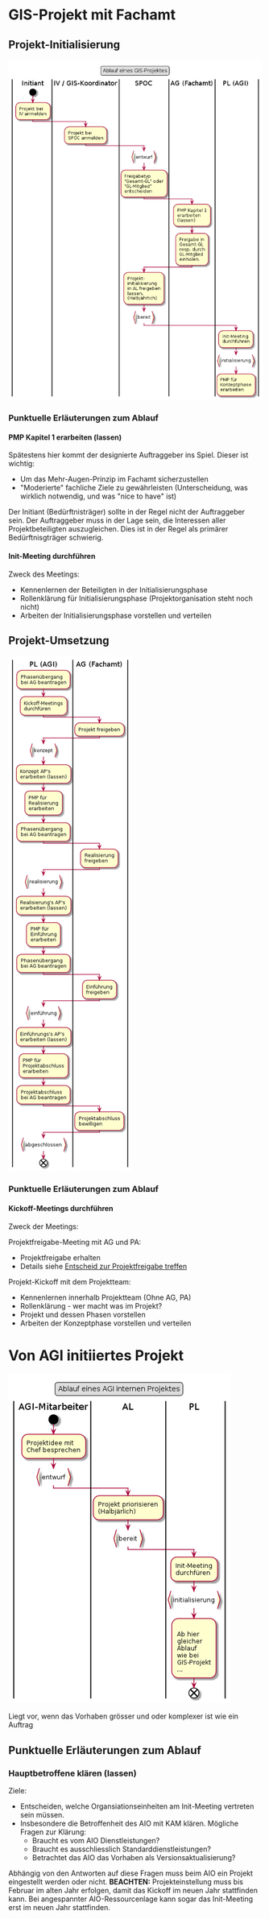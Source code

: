 # GIS-Projekt mit Fachamt

## Projekt-Initialisierung

![GIS-Projekt](puml_output/flow_gisprojekt_init.png)

### Punktuelle Erläuterungen zum Ablauf

#### PMP Kapitel 1 erarbeiten (lassen)

Spätestens hier kommt der designierte Auftraggeber ins Spiel. Dieser ist wichtig:
* Um das Mehr-Augen-Prinzip im Fachamt sicherzustellen
* "Moderierte" fachliche Ziele zu gewährleisten (Unterscheidung, was wirklich notwendig, und was "nice to have" ist)

Der Initiant (Bedürftnisträger) sollte in der Regel nicht der Auftraggeber sein. 
Der Auftraggeber muss in der Lage sein, die Interessen aller Projektbeteiligten auszugleichen.
Dies ist in der Regel als primärer Bedürftnisgträger schwierig. 

#### Init-Meeting durchführen

Zweck des Meetings:
* Kennenlernen der Beteiligten in der Initialisierungsphase
* Rollenklärung für Initialisierungsphase (Projektorganisation steht noch nicht)
* Arbeiten der Initialisierungsphase vorstellen und verteilen

## Projekt-Umsetzung

![GIS-Projekt](puml_output/flow_gisprojekt_nach_init.png)

### Punktuelle Erläuterungen zum Ablauf

#### Kickoff-Meetings durchführen

Zweck der Meetings:

Projektfreigabe-Meeting mit AG und PA:
* Projektfreigabe erhalten
* Details siehe [Entscheid zur Projektfreigabe treffen](https://www.hermes.admin.ch/bva/de/onlinepublikation/index.xhtml?element=aufgabe_entscheidzurprojektfreigabetreffen.html)

Projekt-Kickoff mit dem Projektteam:
* Kennenlernen innerhalb Projektteam (Ohne AG, PA)
* Rollenklärung - wer macht was im Projekt?
* Projekt und dessen Phasen vorstellen
* Arbeiten der Konzeptphase vorstellen und verteilen

# Von AGI initiiertes Projekt

![AGI Projekt](puml_output/flow_agiprojekt.png)

Liegt vor, wenn das Vorhaben grösser und oder komplexer ist wie ein Auftrag

## Punktuelle Erläuterungen zum Ablauf

### Hauptbetroffene klären (lassen)

Ziele:
* Entscheiden, welche Organsiationseinheiten am Init-Meeting vertreten sein müssen.
* Insbesondere die Betroffenheit des AIO mit KAM klären. Mögliche Fragen zur Klärung:
    * Braucht es vom AIO Dienstleistungen?
    * Braucht es ausschliesslich Standarddienstleistungen?
    * Betrachtet das AIO das Vorhaben als Versionsaktualisierung?

Abhängig von den Antworten auf diese Fragen muss beim AIO ein Projekt eingestellt werden oder nicht.
**BEACHTEN:** Projekteinstellung muss bis Februar im alten Jahr erfolgen, damit das Kickoff im neuen Jahr stattfinden kann.
Bei angespannter AIO-Ressourcenlage kann sogar das Init-Meeting erst im neuen Jahr stattfinden.

  
